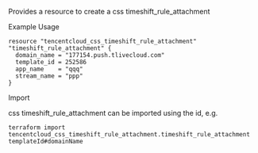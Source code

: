 Provides a resource to create a css timeshift_rule_attachment

Example Usage

```hcl
resource "tencentcloud_css_timeshift_rule_attachment" "timeshift_rule_attachment" {
  domain_name = "177154.push.tlivecloud.com"
  template_id = 252586
  app_name    = "qqq"
  stream_name = "ppp"
}
```

Import

css timeshift_rule_attachment can be imported using the id, e.g.

```
terraform import tencentcloud_css_timeshift_rule_attachment.timeshift_rule_attachment templateId#domainName
```